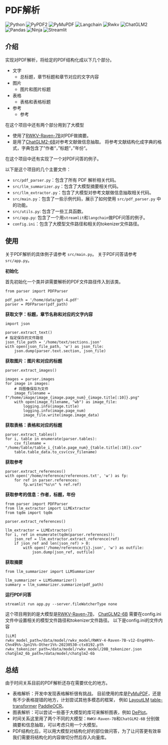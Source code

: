 # PDF解析
![Python](https://img.shields.io/badge/Python-3.9-blue) ![PyPDF2](https://img.shields.io/badge/PyPDF2-3.0.1-blue) ![PyMuPDF](https://img.shields.io/badge/PyMuPDF-1.23.3-blue)  ![Langchain](https://img.shields.io/badge/Langchain-0.0.285-blue)  ![Rwkv](https://img.shields.io/badge/RWKV-0.8.12-blue) ![ChatGLM2](https://img.shields.io/badge/ChatGLM-2-blue) ![Pandas](https://img.shields.io/badge/Pandas-2.1.0-blue) ![Ninja](https://img.shields.io/badge/Ninja-1.11.1-blue) ![Streamlit](https://img.shields.io/badge/Streamlit-1.26.0-blue)

## 介绍

实现对PDF解析，将给定的PDF结构化成以下几个部分。
- 文字
  - 总标题，章节标题和章节对应的文字内容
- 图片
  - 图片和图片标题
- 表格
  - 表格和表格标题
- 参考
  - 参考

在这个项目中还有两个部分用到了大模型
- 使用了[RWKV-Raven-7B](https://huggingface.co/BlinkDL/rwkv-4-raven)对PDF做摘要。
- 是用了[ChatGLM2-6B](https://github.com/THUDM/ChatGLM2-6B)对参考文献做信息抽取。
将参考文献结构化成字典的格式，字典包含了”作者“，”标题“，”年份“。

在这个项目中还有实现了一个对PDF问答的例子。

以下是这个项目的几个主要文件：
- ```src/pdf_parser.py```：包含了所有 PDF 解析相关代码。
- ```src/llm_summarizer.py```：包含了大模型摘要相关代码。
- ```src/llm_extractor.py```：包含了大模型对参考文献做信息抽取相关代码。
- ```src/main.py```：包含了一些示例代码，展示了如何使用 ```src/pdf_parser.py``` 中的功能。
- ```src/utils.py```: 包含了一些工具函数。
- ```src/app.py```: 包含了一个用```streamlit```和```langchain```做PDF问答的例子。
- ```config.ini```：包含了大模型文件路径和相关的tokenizer文件路径。


## 使用

关于PDF解析的具体例子请参考 ```src/main.py```。
关于PDF问答请参考```src/app.py```。


**初始化**

首先初始化一个类并讲需要解析的PDF文件路径传入到该类。

```
from parser import PDFParser

pdf_path = '/home/data/gpt-4.pdf'
parser = PDFParser(pdf_path)
```

**获取文字：标题，章节名称和对应的文字内容**

```
import json

parser.extract_text()
# 指定保存的文件路径
json_file_path = '/home/text/sections.json'
with open(json_file_path, 'w') as json_file:
    json.dump(parser.text.section, json_file)
```

**获取图片：图片和对应的标题**

```
parser.extract_images()

images = parser.images
for image in images:
    # 将图像保存为文件
    image_filename = f"/home/image/image_{image.page_num}_{image.title[:10]}.png"
    with open(image_filename, "wb") as image_file:
        logging.info(image.title)
        logging.info(image.page_num)
        image_file.write(image.image_data)
```

**获取表格：表格和对应的标题**

```
parser.extract_tables()
for i, table in enumerate(parser.tables):
    csv_filename = "/home/table/table_i_{table.page_num}_{table.title[:10]}.csv"
    table.table_data.to_csv(csv_filename)
```

**获取参考**

```
parser.extract_references()
with open('/home/reference/references.txt', 'w') as fp:
    for ref in parser.references:
        fp.write("%s\n" % ref.ref)
```

**获取参考的信息：作者，标题，年份**

```
from parser import PDFParser
from llm_extractor import LLMExtractor
from tqdm import tqdm

parser.extract_references()

llm_extractor = LLMExtractor()
for i, ref in enumerate(tqdm(parser.references)):
    json_ref = llm_extractor.extract_reference(ref)
    if json_ref and len(json_ref) > 0:
        with open('/home/reference/{i}.json', 'w') as outfile:
            json.dump(json_ref, outfile)
```

**获取摘要**

```
from llm_summarizer import LLMSummarizer

llm_summarizer = LLMSummarizer()
summary = llm_summarizer.summarize(pdf_path)
```

**运行PDF问答**
```
streamlit run app.py --server.fileWatcherType none
```


这个项目用到的是大模型是[RWKV-Raven-7B](https://huggingface.co/BlinkDL/rwkv-4-raven)，
[ChatGLM2-6B](https://github.com/THUDM/ChatGLM2-6B)
需要在config.ini文件中设置相关的模型文件路径和tokenizer文件路径。
以下是config.ini的文件内容

```
[LLM]
rwkv_model_path=/data/model/rwkv_model/RWKV-4-Raven-7B-v12-Eng49%%-Chn49%%-Jpn1%%-Other1%%-20230530-ctx8192.pth
rwkv_tokenizer_path=/data/model/rwkv_model/20B_tokenizer.json
chatglm2_6b_path=/data/model/chatglm2-6b
```

## 总结

由于时间关系目前的PDF解析还存在需要优化的地方。
- 表格解析：开发中发现表格解析很有挑战。
目前使用的库是[PyMuPDF](https://pymupdf.readthedocs.io/en/latest/)，还是有不少表格提错的地方，计划尝试其他多模态的框架，
例如 [LayoutLM](https://huggingface.co/docs/transformers/model_doc/layoutlm) [table-transformer](https://github.com/microsoft/table-transformer) [PaddleOCR](https://github.com/PaddlePaddle/PaddleOCR/blob/release/2.6/ppstructure/table/README.md)。
- 图表解析：可以尝试一些基于大模型的库可来解析图表，例如 [DePlot](https://huggingface.co/docs/transformers/main/model_doc/deplot)。
- 时间关系这里用了两个不同的大模型：```RWKV-Raven-7B```和```ChatGLM2-6B``` 分别做摘要和信息抽取，可以考虑只用一个大模型。
- PDF结构化后，可以用大模型对结构化好的部位做问答，为了让问答更有效率我们需要将结构化的内容做切分然后存入向量库。